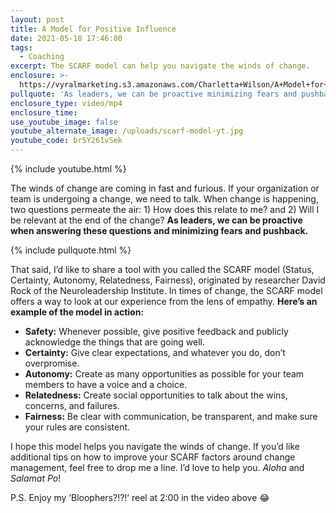```yaml
---
layout: post
title: A Model for Positive Influence
date: 2021-05-18 17:46:00
tags:
  - Coaching
excerpt: The SCARF model can help you navigate the winds of change.
enclosure: >-
  https://vyralmarketing.s3.amazonaws.com/Charletta+Wilson/A+Model+for+Positive+Influence.mp4
pullquote: 'As leaders, we can be proactive minimizing fears and pushback.'
enclosure_type: video/mp4
enclosure_time:
use_youtube_image: false
youtube_alternate_image: /uploads/scarf-model-yt.jpg
youtube_code: br5Y261vSek
---
```

{% include youtube.html %}

The winds of change are coming in fast and furious. If your organization or team is undergoing a change, we need to talk. When change is happening, two questions permeate the air: 1) How does this relate to me? and 2) Will I be relevant at the end of the change? **As leaders, we can be proactive when answering these questions and minimizing fears and pushback.**

{% include pullquote.html %}

That said, I’d like to share a tool with you called the SCARF model (Status, Certainty, Autonomy, Relatedness, Fairness), originated by researcher David Rock of the Neuroleadership Institute. In times of change, the SCARF model offers a way to look at our experience from the lens of empathy. **Here’s an example of the model in action:**

* **Safety:** Whenever possible, give positive feedback and publicly acknowledge the things that are going well.&nbsp;
* **Certainty:** Give clear expectations, and whatever you do, don’t overpromise.
* **Autonomy:** Create as many opportunities as possible for your team members to have a voice and a choice.
* **Relatedness:** Create social opportunities to talk about the wins, concerns, and failures.&nbsp;
* **Fairness:** Be clear with communication, be transparent, and make sure your rules are consistent.&nbsp;

I hope this model helps you navigate the winds of change. If you’d like additional tips on how to improve your SCARF factors around change management, feel free to drop me a line. I’d love to help you. *Aloha* and *Salamat Po*\!

P.S. Enjoy my ‘Bloophers?\!?\!’ reel at 2:00 in the video above 😂
